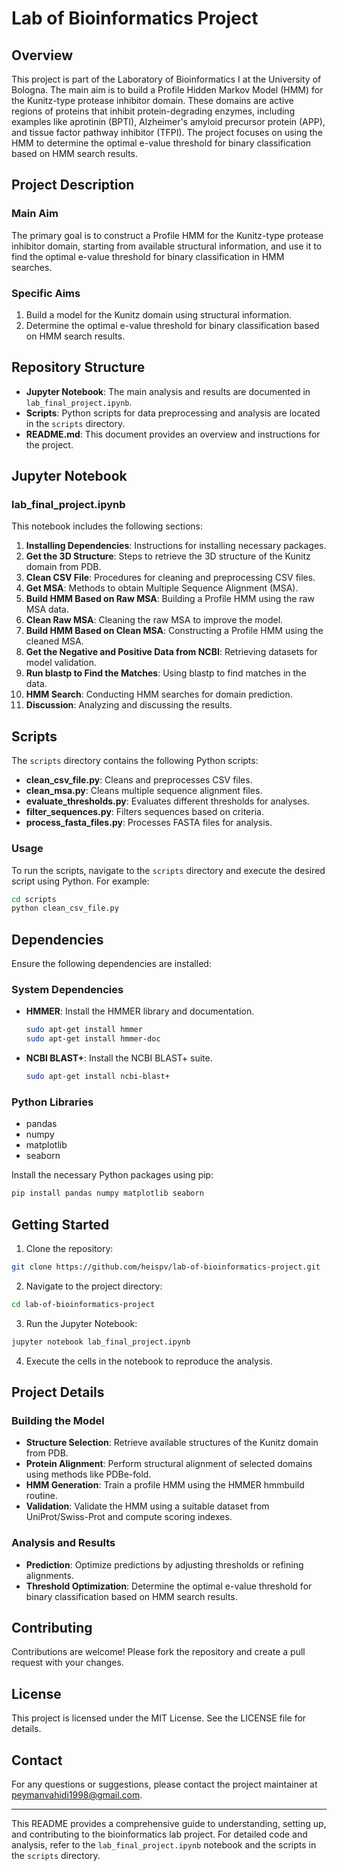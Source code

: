 # Lab of Bioinformatics Project

## Overview

This project is part of the Laboratory of Bioinformatics I at the University of Bologna. The main aim is to build a Profile Hidden Markov Model (HMM) for the Kunitz-type protease inhibitor domain. These domains are active regions of proteins that inhibit protein-degrading enzymes, including examples like aprotinin (BPTI), Alzheimer's amyloid precursor protein (APP), and tissue factor pathway inhibitor (TFPI). The project focuses on using the HMM to determine the optimal e-value threshold for binary classification based on HMM search results.

## Project Description

### Main Aim
The primary goal is to construct a Profile HMM for the Kunitz-type protease inhibitor domain, starting from available structural information, and use it to find the optimal e-value threshold for binary classification in HMM searches.

### Specific Aims
1. Build a model for the Kunitz domain using structural information.
2. Determine the optimal e-value threshold for binary classification based on HMM search results.

## Repository Structure

- **Jupyter Notebook**: The main analysis and results are documented in `lab_final_project.ipynb`.
- **Scripts**: Python scripts for data preprocessing and analysis are located in the `scripts` directory.
- **README.md**: This document provides an overview and instructions for the project.

## Jupyter Notebook

### lab_final_project.ipynb

This notebook includes the following sections:
1. **Installing Dependencies**: Instructions for installing necessary packages.
2. **Get the 3D Structure**: Steps to retrieve the 3D structure of the Kunitz domain from PDB.
3. **Clean CSV File**: Procedures for cleaning and preprocessing CSV files.
4. **Get MSA**: Methods to obtain Multiple Sequence Alignment (MSA).
5. **Build HMM Based on Raw MSA**: Building a Profile HMM using the raw MSA data.
6. **Clean Raw MSA**: Cleaning the raw MSA to improve the model.
7. **Build HMM Based on Clean MSA**: Constructing a Profile HMM using the cleaned MSA.
8. **Get the Negative and Positive Data from NCBI**: Retrieving datasets for model validation.
9. **Run blastp to Find the Matches**: Using blastp to find matches in the data.
10. **HMM Search**: Conducting HMM searches for domain prediction.
11. **Discussion**: Analyzing and discussing the results.

## Scripts

The `scripts` directory contains the following Python scripts:
- **clean_csv_file.py**: Cleans and preprocesses CSV files.
- **clean_msa.py**: Cleans multiple sequence alignment files.
- **evaluate_thresholds.py**: Evaluates different thresholds for analyses.
- **filter_sequences.py**: Filters sequences based on criteria.
- **process_fasta_files.py**: Processes FASTA files for analysis.

### Usage

To run the scripts, navigate to the `scripts` directory and execute the desired script using Python. For example:
```bash
cd scripts
python clean_csv_file.py
```

## Dependencies

Ensure the following dependencies are installed:

### System Dependencies
- **HMMER**: Install the HMMER library and documentation.
  ```bash
  sudo apt-get install hmmer
  sudo apt-get install hmmer-doc
  ```
- **NCBI BLAST+**: Install the NCBI BLAST+ suite.
  ```bash
  sudo apt-get install ncbi-blast+
  ```

### Python Libraries
- pandas
- numpy
- matplotlib
- seaborn

Install the necessary Python packages using pip:
```bash
pip install pandas numpy matplotlib seaborn
```

## Getting Started

1. Clone the repository:
```bash
git clone https://github.com/heispv/lab-of-bioinformatics-project.git
```
2. Navigate to the project directory:
```bash
cd lab-of-bioinformatics-project
```
3. Run the Jupyter Notebook:
```bash
jupyter notebook lab_final_project.ipynb
```
4. Execute the cells in the notebook to reproduce the analysis.

## Project Details

### Building the Model
- **Structure Selection**: Retrieve available structures of the Kunitz domain from PDB.
- **Protein Alignment**: Perform structural alignment of selected domains using methods like PDBe-fold.
- **HMM Generation**: Train a profile HMM using the HMMER hmmbuild routine.
- **Validation**: Validate the HMM using a suitable dataset from UniProt/Swiss-Prot and compute scoring indexes.

### Analysis and Results
- **Prediction**: Optimize predictions by adjusting thresholds or refining alignments.
- **Threshold Optimization**: Determine the optimal e-value threshold for binary classification based on HMM search results.

## Contributing

Contributions are welcome! Please fork the repository and create a pull request with your changes.

## License

This project is licensed under the MIT License. See the LICENSE file for details.

## Contact

For any questions or suggestions, please contact the project maintainer at peymanvahidi1998@gmail.com.

---

This README provides a comprehensive guide to understanding, setting up, and contributing to the bioinformatics lab project. For detailed code and analysis, refer to the `lab_final_project.ipynb` notebook and the scripts in the `scripts` directory.
